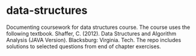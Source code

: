 # data-structures
Documenting coursework for data structures course. The course uses the following textbook.
Shaffer, C. (2012). Data Structures and Algorithm Analysis (JAVA Version). Blacksburg: Virginia. Tech.
The repo includes solutions to selected questions from end of chapter exercises.
